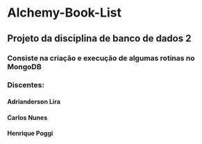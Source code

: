 # Alchemy-Book-List
## Projeto da disciplina de banco de dados 2
### Consiste na criação e execução de algumas rotinas no MongoDB

### Discentes:
#### Adrianderson Lira
#### Carlos Nunes
#### Henrique Poggi